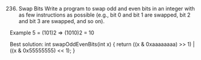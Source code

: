 236. Swap Bits
Write a program to swap odd and even bits in an integer with as few instructions as possible (e.g., bit 0 and bit 1 are swapped, bit 2 and bit 3 are swapped, and so on).

Example
5 = (101)2 => (1010)2 = 10

Best solution:
    int swapOddEvenBits(int x) {
        return ((x & 0xaaaaaaaa) >> 1) | ((x & 0x55555555) << 1);
    }